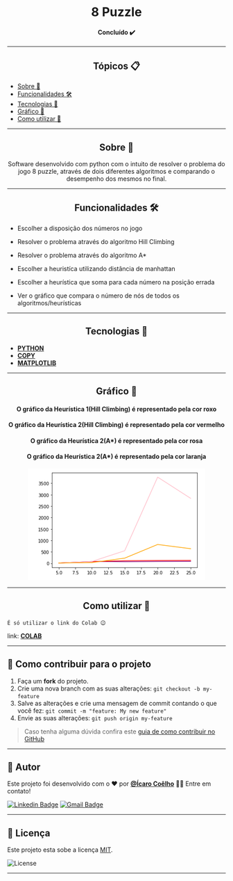<h1 align="center">8 Puzzle</h1>

<h4 align="center"> 
	Concluído ✔️
</h4>

---

   <h2 align="center">Tópicos 📋</h2>

   <p>
   
   - [Sobre 📖](#sobre-)
   - [Funcionalidades 🛠️](#funcionalidades-%EF%B8%8F)
   - [Tecnologias 📲](#tecnologias-)
   - [Gráfico 🏁](#grafico-)
   - [Como utilizar 🤔](#como-utilizar-)

   </p>

---

<h2 align="center">Sobre 📖</h2>
   
<p align="center">
  Software desenvolvido com python com o intuito de resolver o problema do jogo 8 puzzle, através de dois diferentes algoritmos e comparando o desempenho dos mesmos no final.
</p>

---

<h2 align="center">Funcionalidades 🛠️</h2>

   <p>

- Escolher a disposição dos números no jogo
- Resolver o problema através do algoritmo Hill Climbing
- Resolver o problema através do algoritmo A*
- Escolher a heuristíca utilizando distância de manhattan
- Escolher a heurística que soma para cada número na posição errada
- Ver o gráfico que compara o número de nós de todos os algoritmos/heurísticas

   </p>

---

<h2 align="center">Tecnologias 📲</h2>

   <p>

-   **[PYTHON](https://www.python.org)**
-   **[COPY](https://docs.python.org/3/library/copy.html)**
-   **[MATPLOTLIB](https://matplotlib.org)**

   </p>

---

<h2 align="center">Gráfico 🏁</h2>

<h4 align="center">O gráfico da Heurística 1(Hill Climbing) é representado pela cor roxo</h4>
<h4 align="center">O gráfico da Heurística 2(Hill Climbing) é representado pela cor vermelho</h4>
<h4 align="center">O gráfico da Heurística 2(A*) é representado pela cor rosa</h4>
<h4 align="center">O gráfico da Heurística 2(A*) é representado pela cor laranja</h4>
   
<div align = "center"><img src="img/1.png" alt="grafico"></div>

---

<h2 align="center">Como utilizar 🤔</h2>

   ```
   É só utilizar o link do Colab 😉
   
   ```

   link: **[COLAB](https://colab.research.google.com/github/icarogga/8puzzle/blob/main/8puzzle.ipynb)**
   

---

## 💪 Como contribuir para o projeto

1. Faça um **fork** do projeto.
2. Crie uma nova branch com as suas alterações: `git checkout -b my-feature`
3. Salve as alterações e crie uma mensagem de commit contando o que você fez: `git commit -m "feature: My new feature"`
4. Envie as suas alterações: `git push origin my-feature`
> Caso tenha alguma dúvida confira este [guia de como contribuir no GitHub](./CONTRIBUTING.md)

---

   ## 🦸 Autor

   Este projeto foi desenvolvido com o ❤️ por **[@Ícaro Coêlho](https://github.com/icarogga?tab=following)** 👋🏽 Entre em contato!
   
   [![Linkedin Badge](https://img.shields.io/badge/-Ícaro-blue?style=flat-square&logo=Linkedin&logoColor=white&link=https://www.linkedin.com/in/ícaro-coelho-3a5b60206/)](https://www.linkedin.com/in/ícaro-coelho-3a5b60206/) 
[![Gmail Badge](https://img.shields.io/badge/-icarogga@gmail.com-c14438?style=flat-square&logo=Gmail&logoColor=white&link=mailto:icarogga@gmail.com)](mailto:icarogga@gmail.com)

---

## 📝 Licença

Este projeto esta sobe a licença [MIT](./LICENSE).

<img alt="License" src="https://img.shields.io/badge/license-MIT-brightgreen">

---

